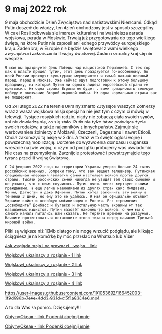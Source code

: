 # 9 maj 2022 rok

9 maja obchodzicie Dzień Zwycięstwa nad nazistowskimi Niemcami. Odkąd Putin doszedł do władzy, ten dzień obchodzony jest w sposób szczególny. W całej Rosji odbywają się imprezy kulturalne i najważniejsza parada wojskowa, parada w Moskwie. Trwają już przygotowania do tego wielkiego święta, na które Putin nie zaprosił ani jednego przywódcy europejskiego kraju. Żaden kraj w Europie nie będzie świętował z wami wielkiego zwycięstwa i zakończenia II wojny światowej. Żaden normalny kraj cię nie wesprze.

```
9 мая вы празднуете День Победы над нацистской Германией. С тех пор как к власти пришел Путин, этот день празднуется по-особенному. Во всей России проходят культурные мероприятия и самый важный военный парад, парад в Москве. Уже сейчас идут подготовки к этому большому празднику, на который Путин ни одного лидера европейской страны не пригласил. Ни одна страна Европы не будет с вами праздновать великую победу и окончание Второй мировой войны. Ни одна нормальная страна вас не поддержит. 
```

Od 24 lutego 2022 na terenie Ukrainy zmarło 23tysiące Waszych Żołnierzy wraz z wasza wojskowa misja specjalna nie jest tym o czym ci mówią w telewizji. Tysiące rosyjskich rodzin, nigdy nie zobaczą ciała swoich synów, ani nie dowiedzą się, co się stało. Putin nie tylko łatwo poświęca życie swoich rodaków, a także najemników z innych państw. Zajmuje się werbowaniem żołnierzy z Mołdawii, Czeczenii, Dagestanu i nawet Etiopii. Chciał zakończyć tą misję w 3 dni. A teraz w to święto ogłosi wojnę i powszechną mobilizację. Dorzenie do wyzwolenia dombasu i Ługańska wreszcie nazwie wojną, o czym od początku próbujemy was uświadomić. Nie czas na przemyślenia. Zacznijcie protestować i powstrzymajcie tego tyrana przed III wojną Światową.


```
С 24 февраля 2022 года на территории Украины умерло больше 24 тысяч российских военных. Вопреки тому, что вам вещает телевизор, Путинская специальная операция является самой настоящей войной против другой страны. Тысячи российских семей никогда не увидят тел своих сыновей и не узнают, что с ними случилось. Путин очень легко жертвует своими гражданами, а еще легче наемниками из других стран как: Молдавия, Чечня, Дагестан и даже Эфиопия. Путин хотел закончить эту войну в течении 3 дней, но ему это не удалось. 9 мая он официально объявит Украине войну и всеобщую мобилизацию в России. Его стремления „освободить” Донбасс и Луганск и остальную часть Украины от так называемых нацистов, Путин назовёт наконец-то войной, о чем мы с самого начала пытались вам сказать. Не теряйте времени на раздумья. Начните протестовать и остановите этого тирана перед началом Третьей мировой войны.  
```
Pliki są większe niż 10Mb dlatego nie mogę wrzucić podglądu, ale klikając ściągniesz je na komórkę by móc przesłać na Whatsup lub Viber

[Jak wygląda rosja i co prowadzi - wojna - link](https://github.com/whatsupW/whatsupW/blob/main/img/6/wojna.mp4?raw=true)

[Wojskowi_ukrainscy_a_rosjanie - 1 link](https://github.com/whatsupW/whatsupW/blob/main/img/6/Wojskowi_ukrainscy_a_rosjanie1.mp4?raw=true)

[Wojskowi_ukrainscy_a_rosjanie - 2 link](https://github.com/whatsupW/whatsupW/blob/main/img/6/Wojskowi_ukrainscy_a_rosjanie2.mp4?raw=true)

[Wojskowi_ukrainscy_a_rosjanie - 3 link](https://github.com/whatsupW/whatsupW/blob/main/img/6/Wojskowi_ukrainscy_a_rosjanie3.mp4?raw=true)

[Wojskowi_ukrainscy_a_rosjanie - 4 link](https://github.com/whatsupW/whatsupW/blob/main/img/6/Wojskowi_ukrainscy_a_rosjanie4.mp4?raw=true)

https://user-images.githubusercontent.com/101053692/166452003-1f9d996b-7e6e-4dd3-931d-cf5f1a8364e6.mp4

A to dla Was za pomoc. Dziękujemy!!!

[ObiymyOkean - link Piodenki obejmij mnie](https://github.com/whatsupW/whatsupW/blob/main/img/6/ObiymyOkean%20Elzy%20cover.mp4?raw=true)

[ObiymyOkean - link Piodenki obejmij mnie](https://github.com/whatsupW/whatsupW/blob/main/img/6/IRAStok%C5%82osaObejmij%20mnie.mp4?raw=true)


